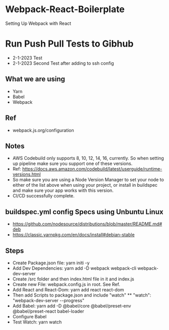 # Webpack-React-Boilerplate

Setting Up Webpack with React

# Run Push Pull Tests to Gibhub

- 2-1-2023 Test
- 2-1-2023 Second Test after adding to ssh config

## What we are using

- Yarn
- Babel
- Webpack

## Ref

- webpack.js.org/configuration

## Notes

- AWS Codebuild only supports 8, 10, 12, 14, 16, currently. So when setting up pipeline make sure you support one of these versions.
- Ref: https://docs.aws.amazon.com/codebuild/latest/userguide/runtime-versions.html
- So make sure you are using a Node Version Manager to set your node to either of the list above when using your project, or install in buildspec and make sure your app works with this version.
- CI/CD successfully complete.

## buildspec.yml config Specs using Unbuntu Linux

- https://github.com/nodesource/distributions/blob/master/README.md#deb
- https://classic.yarnpkg.com/en/docs/install#debian-stable

## Steps

- Create Package.json file: yarn initi -y
- Add Dev Dependencies: yarn add -D webpack webpack-cli webpack-dev-server
- Create /src folder and then index.html file in it and index.js
- Create new File: webpack.config.js in root. See Ref.
- Add React and React-Dom: yarn add react react-dom
- Then add Scripts to package.json and include "watch"
  \*\* "watch": "webpack-dev-server --progress"
- Add Babel: yarn add -D @babel/core @babel/preset-env @babel/preset-react babel-loader
- Configure Babel
- Test Watch: yarn watch
